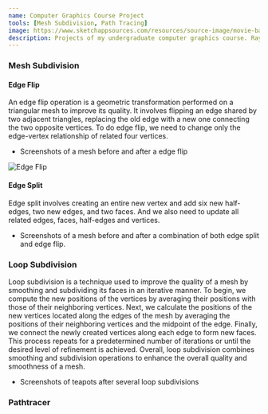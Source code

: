 ```yaml
---
name: Computer Graphics Course Project
tools: [Mesh Subdivision, Path Tracing]
image: https://www.sketchappsources.com/resources/source-image/movie-badges-jurajjurik.png
description: Projects of my undergraduate computer graphics course. Raytracing, mesh subdivision, and etc.
---
```



### Mesh Subdivision

#### Edge Flip

An edge flip operation is a geometric transformation
performed on a triangular mesh to improve its quality. It
involves flipping an edge shared by two adjacent triangles,
replacing the old edge with a new one connecting the two
opposite vertices.
To do edge flip, we need to change only the edge-vertex
relationship of related four vertices.

- Screenshots of a mesh before and after a edge flip

![Edge Flip]()

#### Edge Split

Edge split involves creating an entire new vertex and add six
new half-edges, two new edges, and two faces. And we also
need to update all related edges, faces, half-edges and
vertices.
- Screenshots of a mesh before and after a combination of
both edge split and edge flip.

### Loop Subdivision


Loop subdivision is a technique used to improve the quality
of a mesh by smoothing and subdividing its faces in an
iterative manner. To begin, we compute the new positions of
the vertices by averaging their positions with those of their neighboring vertices. Next, we calculate the positions of the new vertices located along the edges of the mesh by averaging the positions of their neighboring vertices and the midpoint of the edge. Finally, we connect the newly created vertices along each edge to form new faces. This process repeats for a predetermined number of iterations or until the desired level of refinement is achieved. Overall, loop subdivision combines smoothing and subdivision operations to enhance the overall quality and smoothness of a mesh.
- Screenshots of teapots after several loop subdivisions



### Pathtracer

